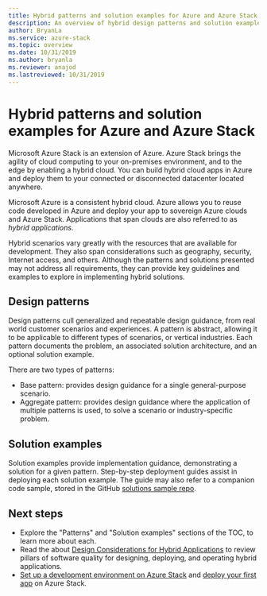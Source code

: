 ```yaml
---
title: Hybrid patterns and solution examples for Azure and Azure Stack
description: An overview of hybrid design patterns and solution examples, which are useful for learning about and building hybrid solutions on Azure and Azure Stack.
author: BryanLa
ms.service: azure-stack
ms.topic: overview
ms.date: 10/31/2019
ms.author: bryanla
ms.reviewer: anajod
ms.lastreviewed: 10/31/2019
---
```


# Hybrid patterns and solution examples for Azure and Azure Stack

Microsoft Azure Stack is an extension of Azure. Azure Stack brings the agility of cloud computing to your on-premises environment, and to the edge by enabling a hybrid cloud. You can build hybrid cloud apps in Azure and deploy them to your connected or disconnected datacenter located anywhere.

Microsoft Azure is a consistent hybrid cloud. Azure allows you to reuse code developed in Azure and deploy your app to sovereign Azure clouds and Azure Stack. Applications that span clouds are also referred to as *hybrid applications*.

Hybrid scenarios vary greatly with the resources that are available for development. They also span considerations such as geography, security, Internet access, and others. Although the patterns and solutions presented may not address all requirements, they can provide key guidelines and examples to explore in implementing hybrid solutions.

## Design patterns

Design patterns cull generalized and repeatable design guidance, from real world customer scenarios and experiences. A pattern is abstract, allowing it to be applicable to different types of scenarios, or vertical industries. Each pattern documents the problem, an associated solution architecture, and an optional solution example. 

There are two types of patterns:

- Base pattern: provides design guidance for a single general-purpose scenario.
- Aggregate pattern: provides design guidance where the application of multiple patterns is used, to solve a scenario or industry-specific problem.

## Solution examples

Solution examples provide implementation guidance, demonstrating a solution for a given pattern. Step-by-step deployment guides assist in deploying each solution example. The guide may also refer to a companion code sample, stored in the GitHub [solutions sample repo](https://github.com/Azure-Samples/azure-intelligent-edge-patterns). 

## Next steps

- Explore the "Patterns" and "Solution examples" sections of the TOC, to learn more about each.
- Read the about [Design Considerations for Hybrid Applications](overview-app-design-considerations.md) to review pillars of software quality for designing, deploying, and operating hybrid applications.
- [Set up a development environment on Azure Stack](../user/azure-stack-dev-start.md) and [deploy your first app](../user/azure-stack-dev-start-deploy-app.md) on Azure Stack.

